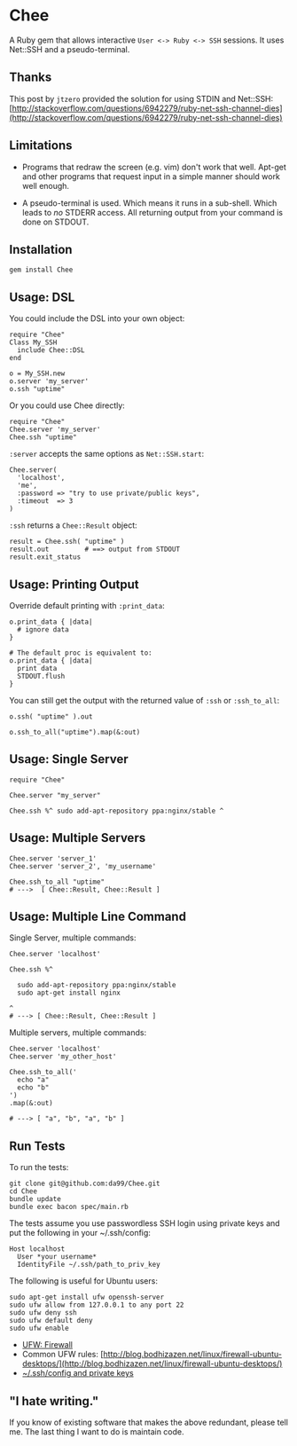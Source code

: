 
Chee
================

A Ruby gem that allows interactive `User <-> Ruby <-> SSH` sessions. 
It uses Net::SSH and a pseudo-terminal.

Thanks
------

This post by `jtzero` provided the solution for using STDIN and Net::SSH:
[http://stackoverflow.com/questions/6942279/ruby-net-ssh-channel-dies](http://stackoverflow.com/questions/6942279/ruby-net-ssh-channel-dies)

Limitations
-----------

* Programs that redraw the screen (e.g. vim) don't work that well. 
Apt-get and 
other programs that request input in a simple manner should work well enough.

* A pseudo-terminal is used. Which means it runs in a sub-shell. 
Which leads to *no* STDERR access. All returning output from your command
is done on STDOUT.

Installation
------------

    gem install Chee

Usage: DSL
------

You could include the DSL into your own object:

    require "Chee"
    Class My_SSH
      include Chee::DSL
    end

    o = My_SSH.new
    o.server 'my_server'
    o.ssh "uptime"

Or you could use Chee directly:

    require "Chee"
    Chee.server 'my_server'
    Chee.ssh "uptime"

`:server` accepts the same options as `Net::SSH.start`:
    
    Chee.server(
      'localhost', 
      'me', 
      :password => "try to use private/public keys", 
      :timeout  => 3  
    )
    
`:ssh` returns a `Chee::Result` object:

    result = Chee.ssh( "uptime" )
    result.out         # ==> output from STDOUT
    result.exit_status 

Usage: Printing Output
-----

Override default printing with `:print_data`:

    o.print_data { |data|
      # ignore data
    }

    # The default proc is equivalent to:
    o.print_data { |data| 
      print data   
      STDOUT.flush
    }

You can still get the output with the returned value of `:ssh` 
or `:ssh_to_all`:

    o.ssh( "uptime" ).out

    o.ssh_to_all("uptime").map(&:out)

Usage: Single Server
-----

    require "Chee"
    
    Chee.server "my_server"  
    
    Chee.ssh %^ sudo add-apt-repository ppa:nginx/stable ^


Usage: Multiple Servers
------

    Chee.server 'server_1'
    Chee.server 'server_2', 'my_username'

    Chee.ssh_to_all "uptime"
    # --->  [ Chee::Result, Chee::Result ]

Usage: Multiple Line Command
----

Single Server, multiple commands:

    Chee.server 'localhost'
    
    Chee.ssh %^
    
      sudo add-apt-repository ppa:nginx/stable
      sudo apt-get install nginx
      
    ^
    # ---> [ Chee::Result, Chee::Result ]
    
Multiple servers, multiple commands:

    Chee.server 'localhost'
    Chee.server 'my_other_host'
    
    Chee.ssh_to_all('
      echo "a"
      echo "b"
    ')
    .map(&:out)
    
    # ---> [ "a", "b", "a", "b" ]
    
Run Tests
---------

To run the tests:

    git clone git@github.com:da99/Chee.git
    cd Chee
    bundle update
    bundle exec bacon spec/main.rb
    
The tests assume you use passwordless SSH login using
private keys and put the following in your ~/.ssh/config:

    Host localhost
      User *your username*
      IdentityFile ~/.ssh/path_to_priv_key


The following is useful for Ubuntu users:

    sudo apt-get install ufw openssh-server
    sudo ufw allow from 127.0.0.1 to any port 22
    sudo ufw deny ssh
    sudo ufw default deny
    sudo ufw enable

* [UFW: Firewall](https://help.ubuntu.com/community/UFW)
* Common UFW rules: [http://blog.bodhizazen.net/linux/firewall-ubuntu-desktops/](http://blog.bodhizazen.net/linux/firewall-ubuntu-desktops/)
* [~/.ssh/config and private keys](http://www.cyberciti.biz/faq/force-ssh-client-to-use-given-private-key-identity-file/)

"I hate writing."
-----------------------------

If you know of existing software that makes the above redundant,
please tell me. The last thing I want to do is maintain code.

